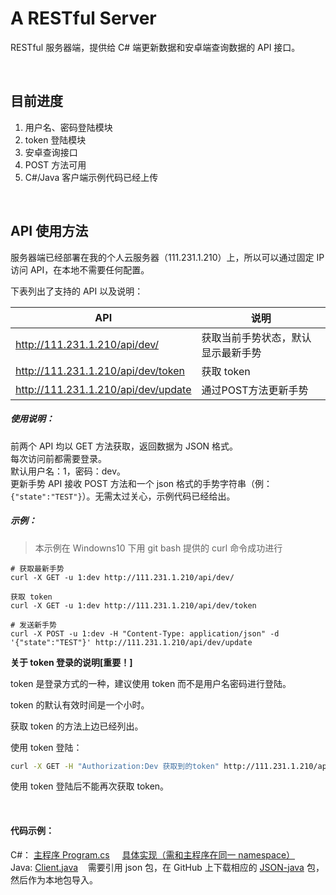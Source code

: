 # A RESTful Server

RESTful 服务器端，提供给 C# 端更新数据和安卓端查询数据的 API 接口。

<br>

## 目前进度

1. 用户名、密码登陆模块
2. token 登陆模块
3. 安卓查询接口
4. POST 方法可用
5. C#/Java 客户端示例代码已经上传 

<br>

## API 使用方法

服务器端已经部署在我的个人云服务器（111.231.1.210）上，所以可以通过固定 IP 访问 API，在本地不需要任何配置。

下表列出了支持的 API 以及说明：

API|说明
---|---
http://111.231.1.210/api/dev/|获取当前手势状态，默认显示最新手势
http://111.231.1.210/api/dev/token|获取 token
http://111.231.1.210/api/dev/update|通过POST方法更新手势

##### 使用说明：

前两个 API 均以 GET 方法获取，返回数据为 JSON 格式。  
每次访问前都需要登录。  
默认用户名：1，密码：dev。  
更新手势 API 接收 POST 方法和一个 json 格式的手势字符串（例：`{"state":"TEST"}`）。无需太过关心，示例代码已经给出。 

##### 示例：

> 本示例在 Windowns10 下用 git bash 提供的 curl 命令成功进行

```
# 获取最新手势
curl -X GET -u 1:dev http://111.231.1.210/api/dev/
```

```
获取 token
curl -X GET -u 1:dev http://111.231.1.210/api/dev/token
```

```
# 发送新手势
curl -X POST -u 1:dev -H "Content-Type: application/json" -d '{"state":"TEST"}' http://111.231.1.210/api/dev/update
```

**关于 token 登录的说明[重要！]**

token 是登录方式的一种，建议使用 token 而不是用户名密码进行登陆。

token 的默认有效时间是一个小时。

获取 token 的方法上边已经列出。

使用 token 登陆：

```bash
curl -X GET -H "Authorization:Dev 获取到的token" http://111.231.1.210/api/dev
```

使用 token 登陆后不能再次获取 token。

<br>

#### 代码示例：

C#： [主程序 Program.cs](https://github.com/xlui/KinectProject/blob/master/csharp_client/csharp_client/Program.cs)&nbsp;&nbsp;&nbsp;&nbsp;
[具体实现（需和主程序在同一 namespace）](https://github.com/xlui/KinectProject/blob/master/csharp_client/csharp_client/Client.cs)  
Java: [Client.java](https://github.com/xlui/KinectProject/blob/master/JavaClient/src/main/java/com/liuqi/client/Client.java)&nbsp;&nbsp;&nbsp;&nbsp;需要引用 json 包，在 GitHub 上下载相应的 [JSON-java](https://github.com/stleary/JSON-java) 包，然后作为本地包导入。


